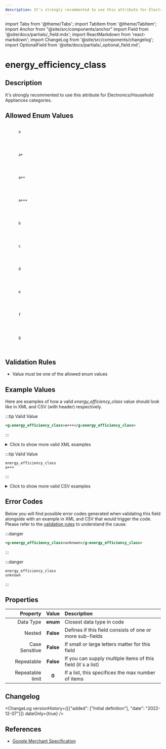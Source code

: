 ```yaml
---
description: It's strongly recommented to use this attribute for Electronics/Household Appliances categories.
---
```


import Tabs from '@theme/Tabs';
import TabItem from '@theme/TabItem';
import Anchor from "@site/src/components/anchor"
import Field from '@site/docs/partials/_field.mdx';
import ReactMarkdown from 'react-markdown';
import ChangeLog from '@site/src/components/changelog';
import OptionalField from '@site/docs/partials/_optional_field.md';

# energy_efficiency_class

<OptionalField/>

## Description

It's strongly recommented to use this attribute for Electronics/Household Appliances categories.




## Allowed Enum Values

<dl>
<dt>
      <pre>
      <code>
      a
      </code>
      </pre>
    </dt>
    <dd>
    </dd>
<dt>
      <pre>
      <code>
      a+
      </code>
      </pre>
    </dt>
    <dd>
    </dd>
<dt>
      <pre>
      <code>
      a++
      </code>
      </pre>
    </dt>
    <dd>
    </dd>
<dt>
      <pre>
      <code>
      a+++
      </code>
      </pre>
    </dt>
    <dd>
    </dd>
<dt>
      <pre>
      <code>
      b
      </code>
      </pre>
    </dt>
    <dd>
    </dd>
<dt>
      <pre>
      <code>
      c
      </code>
      </pre>
    </dt>
    <dd>
    </dd>
<dt>
      <pre>
      <code>
      d
      </code>
      </pre>
    </dt>
    <dd>
    </dd>
<dt>
      <pre>
      <code>
      e
      </code>
      </pre>
    </dt>
    <dd>
    </dd>
<dt>
      <pre>
      <code>
      f
      </code>
      </pre>
    </dt>
    <dd>
    </dd>
<dt>
      <pre>
      <code>
      g
      </code>
      </pre>
    </dt>
    <dd>
    </dd>
</dl>


## Validation Rules

- Value must be one of the allowed enum values


## Example Values

Here are examples of how a valid *energy_efficiency_class* value  should look like in XML and CSV (with header) respectively.

<Tabs>
  <TabItem value="valid_xml" label="XML" default>

:::tip Valid Value

```xml
<g:energy_efficiency_class>a+++</g:energy_efficiency_class>
```

:::

<details>
  <summary>Click to show more valid XML examples</summary>
  <div>

```xml
<g:energy_efficiency_class>a+++</g:energy_efficiency_class>
```

```xml
<g:energy_efficiency_class>a++</g:energy_efficiency_class>
```

```xml
<g:energy_efficiency_class>a+</g:energy_efficiency_class>
```

```xml
<g:energy_efficiency_class>a</g:energy_efficiency_class>
```

```xml
<g:energy_efficiency_class>b</g:energy_efficiency_class>
```

```xml
<g:energy_efficiency_class>c</g:energy_efficiency_class>
```

```xml
<g:energy_efficiency_class>d</g:energy_efficiency_class>
```

```xml
<g:energy_efficiency_class>e</g:energy_efficiency_class>
```

```xml
<g:energy_efficiency_class>f</g:energy_efficiency_class>
```

```xml
<g:energy_efficiency_class>g</g:energy_efficiency_class>
```


  </div>
</details>

 </TabItem>
  <TabItem value="valid_csv" label="CSV">

:::tip Valid Value

```csv
energy_efficiency_class
a+++
```

:::

<details>
  <summary>Click to show more valid CSV examples</summary>
  <div>

```csv
energy_efficiency_class
a+++
```

```csv
energy_efficiency_class
a++
```

```csv
energy_efficiency_class
a+
```

```csv
energy_efficiency_class
a
```

```csv
energy_efficiency_class
b
```

```csv
energy_efficiency_class
c
```

```csv
energy_efficiency_class
d
```

```csv
energy_efficiency_class
e
```

```csv
energy_efficiency_class
f
```

```csv
energy_efficiency_class
g
```


  </div>
</details>

  </TabItem>
</Tabs>

## Error Codes

Below you will find possible error codes generated when validating this field alongside with an example in XML and CSV that would trigger the code. Please refer to the [validation rules](#validation-rules) to understand the cause.

<Tabs>
  <TabItem value="invalid_xml" label="XML" default>

:::danger <Anchor id="validation_invalid_enum" title="validation_invalid_enum" /> 

```xml
<g:energy_efficiency_class>unknown</g:energy_efficiency_class>
```

:::


 </TabItem>
  <TabItem value="invalid_csv" label="CSV">

:::danger <Anchor id="validation_invalid_enum" title="validation_invalid_enum" /> 

```csv
energy_efficiency_class
unknown
```

:::


  </TabItem>
</Tabs>

## Properties

|     **Property** |         **Value**          | **Description**                                              |
|-----------------:|:--------------------------:|:-------------------------------------------------------------|
|        Data Type |    **enum**     | Closest data type in code                                    |
|           Nested |      **False**      | Defines if this field consists of one or more sub-fields     |
|   Case Sensitive |  **False**  | If small or large letters matter for this field              |
|       Repeatable |    **False**    | If you can supply multiple items of this field (it´s a list) |
| Repeatable limit | **0** | If a list, this specifices the max number of items           |

## Changelog
<ChangeLog versionHistory={[{"added": ["Initial definition"], "date": "2022-12-07"}]} dateOnly={true} />

## References
- [Google Merchant Specification](https://support.google.com/merchants/answer/7562785)
